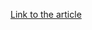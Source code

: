 [Link to the article](https://microsoft.com/en-us/security/blog/2023/04/07/mercury-and-dev-1084-destructive-attack-on-hybrid-environment/)
